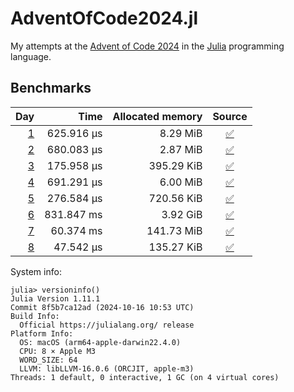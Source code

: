 # AdventOfCode2024.jl
My attempts at the [Advent of Code 2024](https://adventofcode.com/2024) in the [Julia](https://julialang.org/) programming language.

## Benchmarks

| Day | Time | Allocated memory | Source |
|----:|-----:|-----------------:|:------:|
| [1](https://adventofcode.com/2024/day/1) | 625.916 μs | 8.29 MiB | [:white_check_mark:](https://github.com/fgittins/AdventOfCode2024.jl/blob/main/src/day01.jl) |
| [2](https://adventofcode.com/2024/day/2) | 680.083 μs | 2.87 MiB | [:white_check_mark:](https://github.com/fgittins/AdventOfCode2024.jl/blob/main/src/day02.jl) |
| [3](https://adventofcode.com/2024/day/3) | 175.958 μs | 395.29 KiB | [:white_check_mark:](https://github.com/fgittins/AdventOfCode2024.jl/blob/main/src/day03.jl) |
| [4](https://adventofcode.com/2024/day/4) | 691.291 μs | 6.00 MiB | [:white_check_mark:](https://github.com/fgittins/AdventOfCode2024.jl/blob/main/src/day04.jl) |
| [5](https://adventofcode.com/2024/day/5) | 276.584 μs | 720.56 KiB | [:white_check_mark:](https://github.com/fgittins/AdventOfCode2024.jl/blob/main/src/day05.jl) |
| [6](https://adventofcode.com/2024/day/6) | 831.847 ms | 3.92 GiB | [:white_check_mark:](https://github.com/fgittins/AdventOfCode2024.jl/blob/main/src/day06.jl) |
| [7](https://adventofcode.com/2024/day/7) | 60.374 ms | 141.73 MiB | [:white_check_mark:](https://github.com/fgittins/AdventOfCode2024.jl/blob/main/src/day07.jl) |
| [8](https://adventofcode.com/2024/day/8) | 47.542 μs | 135.27 KiB | [:white_check_mark:](https://github.com/fgittins/AdventOfCode2024.jl/blob/main/src/day08.jl) |

System info:

```julia-repl
julia> versioninfo()
Julia Version 1.11.1
Commit 8f5b7ca12ad (2024-10-16 10:53 UTC)
Build Info:
  Official https://julialang.org/ release
Platform Info:
  OS: macOS (arm64-apple-darwin22.4.0)
  CPU: 8 × Apple M3
  WORD_SIZE: 64
  LLVM: libLLVM-16.0.6 (ORCJIT, apple-m3)
Threads: 1 default, 0 interactive, 1 GC (on 4 virtual cores)
```
